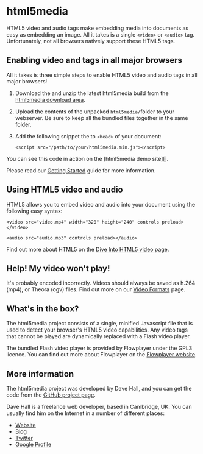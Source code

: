 html5media
==========

HTML5 video and audio tags make embedding media into documents as easy as
embedding an image. All it takes is a single `<video>` or `<audio>` tag.
Unfortunately, not all browsers natively support these HTML5 tags.


Enabling video and tags in all major browsers
---------------------------------------------

All it takes is three simple steps to enable HTML5 video and audio tags in all
major browsers!

1.  Download the and unzip the latest html5media build from the
    [html5media download area].

[html5media download area]: http://github.com/etianen/html5media/downloads

2.  Upload the contents of the unpacked `html5media/`folder to your webserver.
    Be sure to keep all the bundled files together in the same folder.

3.  Add the following snippet the to `<head>` of your document:

        <script src="/path/to/your/html5media.min.js"></script>
    
You can see this code in action on the [html5media demo site][].

[html5media demo page]: http://etianen.github.com/html5media/
    "html5media video and audio tag demonstration"

Please read our [Getting Started][] guide for more information.

[Getting Started]: http://wiki.github.com/etianen/html5media/getting-started
    "Getting started with html5media"
    
    
Using HTML5 video and audio
---------------------------

HTML5 allows you to embed video and audio into your document using the following
easy syntax:

    <video src="video.mp4" width="320" height="240" controls preload></video>

    <audio src="audio.mp3" controls preload></audio>
    
Find out more about HTML5 on the [Dive Into HTML5 video page].

[Dive Into HTML5 video page]: http://diveintohtml5.org/video.html
    
    
Help! My video won't play!
--------------------------

It's probably encoded incorrectly. Videos should always be saved as h.264 (mp4),
or Theora (ogv) files. Find out more on our [Video Formats][] page.

[Video Formats]: http://wiki.github.com/etianen/html5media/video-formats
    "Video formats supported by html5media"
    
    
What's in the box?
------------------

The html5media project consists of a single, minified Javascript file that is
used to detect your browser's HTML5 video capabilities. Any video tags that
cannot be played are dynamically replaced with a Flash video player.

The bundled Flash video player is provided by Flowplayer under the GPL3 licence.
You can find out more about Flowplayer on the [Flowplayer website][].

[Flowplayer website]: http://flowplayer.org
    "Flowplayer - Flash Video Player for the Web"
    
    
More information
----------------

The html5media project was developed by Dave Hall, and you can get the code from
the [GitHub project page][].

[GitHub project page]: http://github.com/etianen/html5media
    "Dave Hall's html5media on GitHub"
    
Dave Hall is a freelance web developer, based in Cambridge, UK. You can usually
find him on the Internet in a number of different places:

*   [Website](http://www.etianen.com/ "Dave Hall's homepage")
*   [Blog](http://www.etianen.com/blog/developers/ "Dave Hall's blog")
*   [Twitter](http://twitter.com/etianen "Dave Hall on Twitter")
*   [Google Profile](http://www.google.com/profiles/david.etianen "Dave Hall's Google profile")

